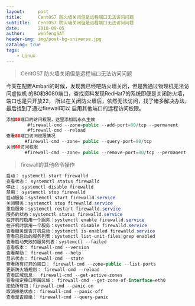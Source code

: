 ```yaml
---
layout:     post
title:      CentOS7 防火墙关闭但是远程端口无法访问问题
subtitle:   CentOS7 防火墙关闭但是远程端口无法访问问题
date:       2018-09-05
author:     wenfengSAT
header-img: img/post-bg-universe.jpg
catalog: true
tags:
    - Linux
---
```


>CentOS7 防火墙关闭但是远程端口无法访问问题


今天在配置Ambari的时候，发现我已经吧防火墙关闭，但是我通过物理机无法访问虚拟机
的80和8080端口，查找资料发现RedHat7的系统即便是关闭防火墙，端口也是只开放22，
所以在关闭防火墙后，依然无法访问，找了诸多解决办法，最后找到了通过firewall可以
启用其他端口的远程访问权限。

```java
添加80端口的访问权限，这里添加后永久生效
        #firewall-cmd --zone=public --add-port=80/tcp --permanent    
        #firewall-cmd --reload
查看80端口访问权限情况
       #firewall-cmd --zone= public --query-port=80/tcp
关闭80访问权限
       #firewall-cmd --zone= public --remove-port=80/tcp --permanent
```

>firewall的其他命令操作

```java   
启动： systemctl start firewalld
查看状态： systemctl status firewalld 
停止： systemctl disable firewalld
禁用： systemctl stop firewalld
启动服务：systemctl start firewalld.service
关闭服务：systemctl stop firewalld.service
重启服务：systemctl restart firewalld.service
服务的状态：systemctl status firewalld.service
在开机时启用一个服务：systemctl enable firewalld.service
在开机时禁用一个服务：systemctl disable firewalld.service
查看服务是否开机启动：systemctl is-enabled firewalld.service
查看已启动的服务列表：systemctl list-unit-files|grep enabled
查看启动失败的服务列表：systemctl --failed
查看版本： firewall-cmd --version
查看帮助： firewall-cmd --help
显示状态： firewall-cmd --state
查看所有打开的端口： firewall-cmd --zone=public --list-ports
更新防火墙规则： firewall-cmd --reload
查看区域信息:  firewall-cmd --get-active-zones
查看指定接口所属区域： firewall-cmd --get-zone-of-interface=eth0
拒绝所有包：firewall-cmd --panic-on
取消拒绝状态： firewall-cmd --panic-off
查看是否拒绝： firewall-cmd --query-panic
```













